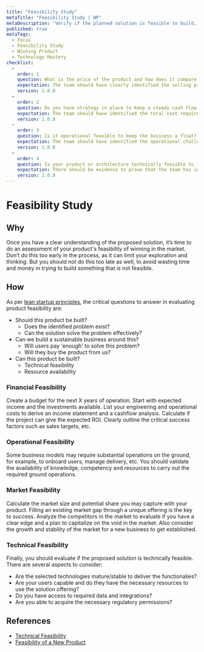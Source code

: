```yaml
---
title: "Feasibility Study"
metaTitle: "Feasibility Study | WP"
metaDescription: "Verify if the planned solution is feasible to build, operate and gain market traction with resources available to you."
published: true
metaTags:
  - Focus
  - Feasibility Study
  - Winning Product
  - Technology Mastery
checklist: 
  -
    order: 1
    question: What is the price of the product and how does it compare against the competition?
    expectation: The team should have clearly identified the selling price and the operational cost component which goes into each item. The profit component should be identified. The price needs to be compared against the competition to assess the market viability of the product.
    version: 1.0.0
  -
    order: 2
    question: Do you have strategy in place to keep a steady cash flow throughout the product life cycle?
    expectation: The team should have identified the total cost required before the product makes any revenue and there should be sufficient investment to support that. Thereafter, the team should have identified the cost at each stage and strategies to stay cash flow positive throughout.
    version: 1.0.0
  -
    order: 3
    question: Is it operational feasible to keep the business a float? 
    expectation: The team should have identified the operational challenges such as delivery, production, etc.. There should be strategies in place to overcome those challenges.
    version: 1.0.0  
  -
    order: 4
    question: Is your product or architecture technically feasible to implement?
    expectation: There should be evidence to prove that the team has identified the key quality attributes properly and their celling constraints. Team should have tested the architecture for those corner cases. 
    version: 1.0.0  
---
```

# Feasibility Study

## Why

Once you have a clear understanding of the proposed solution, it’s time to do an assessment of your product's feasibility of winning in the market. Don’t do this too early in the process, as it can limit your exploration and thinking. But you should not do this too late as well, to avoid wasting time and money in trying to build something that is not feasible.

## How

As per [lean startup principles](http://theleanstartup.com/principles), the critical questions to answer in evaluating product feasibility are:

- Should this product be built?
  - Does the identified problem exist?
  - Can the solution solve the problem effectively?
- Can we build a sustainable business around this?
  - Will users pay 'enough' to solve this problem?
  - Will they buy the product from us?
- Can this product be built?
  - Technical feasibility
  - Resource availability

### Financial Feasibility

Create a budget for the next X years of operation. Start with expected income and the investments available. List your engineering and operational costs to derive an income statement and a cashflow analysis. Calculate if the project can give the expected ROI. Clearly outline the critical success factors such as sales targets, etc.

### Operational Feasibility

Some business models may require substantial operations on the ground, for example, to onboard users, manage delivery, etc. You should validate the availability of knowledge, competency and resources to carry out the required ground operations.

### Market Feasibility

Calculate the market size and potential share you may capture with your product. Filling an existing market gap through a unique offering is the key to success. Analyze the competitors in the market to evaluate if you have a clear edge and a plan to capitalize on the void in the market. Also consider the growth and stability of the market for a new business to get established.

### Technical Feasibility

Finally, you should evaluate if the proposed solution is technically feasible. There are several aspects to consider:

- Are the selected technologies mature/stable to deliver the functionalies?
- Are your users capable and do they have the necessary resources to use the solution offering?
- Do you have access to required data and integrations?
- Are you able to acquire the necessary regulatory permissions?

## References

- [Technical Feasibility](https://www.simplilearn.com/feasibility-study-article)
- [Feasibility of a New Product](https://www.npd-solutions.com/feasibility.html)
